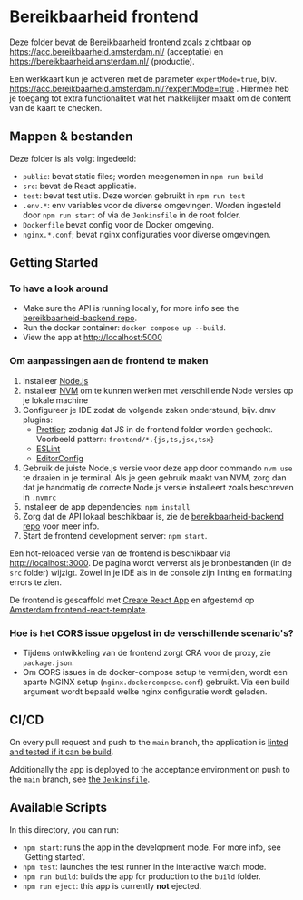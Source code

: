 # Bereikbaarheid frontend
Deze folder bevat de Bereikbaarheid frontend zoals zichtbaar op https://acc.bereikbaarheid.amsterdam.nl/ (acceptatie) en https://bereikbaarheid.amsterdam.nl/ (productie).

Een werkkaart kun je activeren met de parameter `expertMode=true`, bijv. https://acc.bereikbaarheid.amsterdam.nl/?expertMode=true . Hiermee heb je toegang tot extra functionaliteit wat het makkelijker maakt om de content van de kaart te checken.

## Mappen & bestanden
Deze folder is als volgt ingedeeld:

* `public`: bevat static files; worden meegenomen in `npm run build`
* `src`: bevat de React applicatie.
* `test`: bevat test utils. Deze worden gebruikt in `npm run test`
* `.env.*`: env variables voor de diverse omgevingen. Worden ingesteld door `npm run start` of via de `Jenkinsfile` in de root folder.
* `Dockerfile` bevat config voor de Docker omgeving.
* `nginx.*.conf`; bevat nginx configuraties voor diverse omgevingen.

## Getting Started

### To have a look around
- Make sure the API is running locally, for more info see the [bereikbaarheid-backend repo](https://github.com/Amsterdam/bereikbaarheid-backend).
- Run the docker container: `docker compose up --build`.
- View the app at [http://localhost:5000](http://localhost:5000)

### Om aanpassingen aan de frontend te maken
1. Installeer [Node.js](https://nodejs.org/en/)
2. Installeer [NVM](https://github.com/nvm-sh/nvm) om te kunnen werken met verschillende Node versies op je lokale machine
3. Configureer je IDE zodat de volgende zaken ondersteund, bijv. dmv plugins:
   - [Prettier](https://prettier.io/); zodanig dat JS in de frontend folder worden gecheckt. Voorbeeld pattern: `frontend/*.{js,ts,jsx,tsx}`
   - [ESLint](https://eslint.org/)
   - [EditorConfig](https://editorconfig.org/)
4. Gebruik de juiste Node.js versie voor deze app door commando `nvm use` te draaien in je terminal. Als je geen gebruik maakt van NVM, zorg dan dat je handmatig de correcte Node.js versie installeert zoals beschreven in `.nvmrc`
5. Installeer de app dependencies: `npm install`
6. Zorg dat de API lokaal beschikbaar is, zie de [bereikbaarheid-backend repo](https://github.com/Amsterdam/bereikbaarheid-backend) voor meer info.
7. Start de frontend development server: `npm start`.

Een hot-reloaded versie van de frontend is beschikbaar via [http://localhost:3000](http://localhost:3000). De pagina wordt ververst als je bronbestanden (in de `src` folder) wijzigt. Zowel in je IDE als in de console zijn linting en formatting errors te zien.

De frontend is gescaffold met [Create React App](https://github.com/facebook/create-react-app) en afgestemd op [Amsterdam frontend-react-template](https://github.com/Amsterdam/frontend-react-template).

### Hoe is het CORS issue opgelost in de verschillende scenario's?
- Tijdens ontwikkeling van de frontend zorgt CRA voor de proxy, zie `package.json`. 
- Om CORS issues in de docker-compose setup te vermijden, wordt een aparte NGINX setup (`nginx.dockercompose.conf`) gebruikt. Via een build argument wordt bepaald welke nginx configuratie wordt geladen.

## CI/CD
On every pull request and push to the `main` branch, the application is [linted and tested if it can be build](./.github/workflows/ci.yml).

Additionally the app is deployed to the acceptance environment on push to the `main` branch, see [the `Jenkinsfile`](./Jenkinsfile).

## Available Scripts
In this directory, you can run:

- `npm start`: runs the app in the development mode. For more info, see 'Getting started'.
- `npm test`: launches the test runner in the interactive watch mode.
- `npm run build`: builds the app for production to the `build` folder.
- `npm run eject`: this app is currently **not** ejected.
